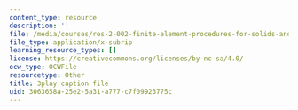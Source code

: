 ```yaml
---
content_type: resource
description: ''
file: /media/courses/res-2-002-finite-element-procedures-for-solids-and-structures-spring-2010/3063658a25e25a31a777c7f09923775c_4-ehnTIyV0A.vtt
file_type: application/x-subrip
learning_resource_types: []
license: https://creativecommons.org/licenses/by-nc-sa/4.0/
ocw_type: OCWFile
resourcetype: Other
title: 3play caption file
uid: 3063658a-25e2-5a31-a777-c7f09923775c
---
```

